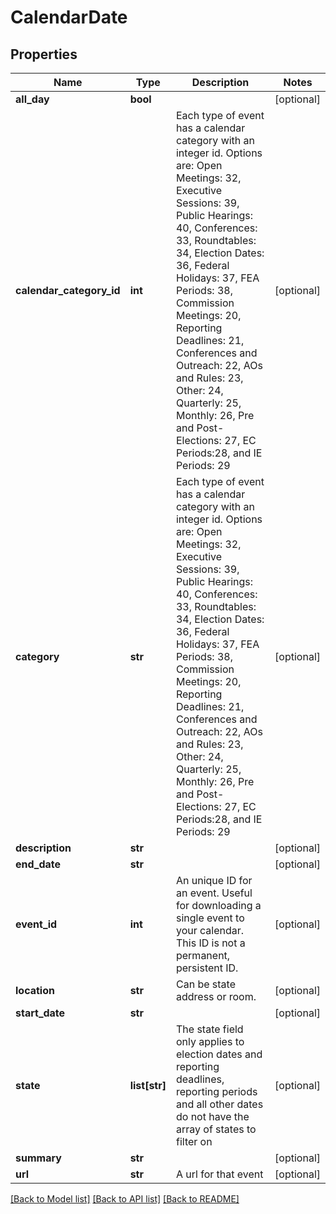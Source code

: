 # CalendarDate

## Properties
Name | Type | Description | Notes
------------ | ------------- | ------------- | -------------
**all_day** | **bool** |  | [optional]
**calendar_category_id** | **int** |  Each type of event has a calendar category with an integer id. Options are: Open Meetings: 32, Executive Sessions: 39, Public Hearings: 40, Conferences: 33, Roundtables: 34, Election Dates: 36, Federal Holidays: 37, FEA Periods: 38, Commission Meetings: 20, Reporting Deadlines: 21, Conferences and Outreach: 22, AOs and Rules: 23, Other: 24, Quarterly: 25, Monthly: 26, Pre and Post-Elections: 27, EC Periods:28, and IE Periods: 29  | [optional]
**category** | **str** |  Each type of event has a calendar category with an integer id. Options are: Open Meetings: 32, Executive Sessions: 39, Public Hearings: 40, Conferences: 33, Roundtables: 34, Election Dates: 36, Federal Holidays: 37, FEA Periods: 38, Commission Meetings: 20, Reporting Deadlines: 21, Conferences and Outreach: 22, AOs and Rules: 23, Other: 24, Quarterly: 25, Monthly: 26, Pre and Post-Elections: 27, EC Periods:28, and IE Periods: 29  | [optional]
**description** | **str** |  | [optional]
**end_date** | **str** |  | [optional]
**event_id** | **int** | An unique ID for an event. Useful for downloading a single event to your calendar. This ID is not a permanent, persistent ID. | [optional]
**location** | **str** |  Can be state address or room.  | [optional]
**start_date** | **str** |  | [optional]
**state** | **list[str]** | The state field only applies to election dates and reporting deadlines, reporting periods and all other dates do not have the array of states to filter on | [optional]
**summary** | **str** |  | [optional]
**url** | **str** |  A url for that event  | [optional]

[[Back to Model list]](../README.md#documentation-for-models) [[Back to API list]](../README.md#documentation-for-api-endpoints) [[Back to README]](../README.md)
